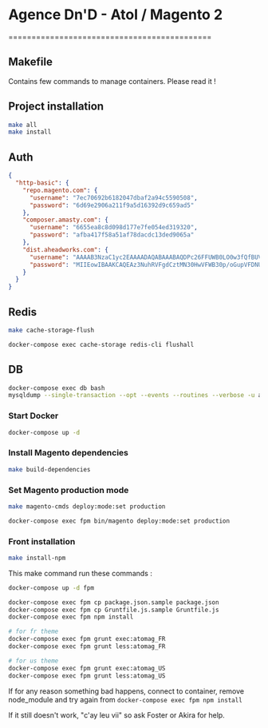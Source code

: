 # Agence Dn'D - Atol / Magento 2
============================================

## Makefile
Contains few commands to manage containers.
Please read it !

## Project installation
```bash
make all
make install
```

## Auth
```json
{
  "http-basic": {
    "repo.magento.com": {
      "username": "7ec70692b6182047dbaf2a94c5590508",
      "password": "6d69e2906a211f9a5d16392d9c659ad5"
    },
    "composer.amasty.com": {
      "username": "6655ea8c8d098d177e7fe054ed319320",
      "password": "afba417f58a51af78dacdc13ded9065a"
    },
    "dist.aheadworks.com": {
      "username": "AAAAB3NzaC1yc2EAAAADAQABAAABAQDPc26FFUWB0LO0w3fQfBUVYHfSn+ga6lUU",
      "password": "MIIEowIBAAKCAQEAz3NuhRVFgdCztMN30HwVFWB30p/oGupVFDNUfgu3LF8OpAvi"
    }
  }
}
```

## Redis
```bash
make cache-storage-flush
```
```bash
docker-compose exec cache-storage redis-cli flushall
```

## DB
```bash
docker-compose exec db bash
mysqldump --single-transaction --opt --events --routines --verbose -u atomag -p atomag | gzip > /docker-entrypoint-initdb.d/dump-test.sql.gz
```

### Start Docker
```bash
docker-compose up -d
```

### Install Magento dependencies
```bash
make build-dependencies
```

### Set Magento production mode
```bash
make magento-cmds deploy:mode:set production
```
```bash
docker-compose exec fpm bin/magento deploy:mode:set production
```

### Front installation

```bash
make install-npm
```
This make command run these commands :
```bash
docker-compose up -d fpm

docker-compose exec fpm cp package.json.sample package.json
docker-compose exec fpm cp Gruntfile.js.sample Gruntfile.js
docker-compose exec fpm npm install

# for fr theme
docker-compose exec fpm grunt exec:atomag_FR
docker-compose exec fpm grunt less:atomag_FR

# for us theme
docker-compose exec fpm grunt exec:atomag_US
docker-compose exec fpm grunt less:atomag_US
```
If for any reason something bad happens, connect to container, remove node_module and try again from ```docker-compose exec fpm npm install```

If it still doesn't work, "c'ay leu vii" so ask Foster or Akira for help.
